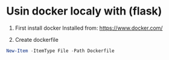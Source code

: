 # Usin docker localy with (flask)

1. First install docker
Installed from: https://www.docker.com/

2. Create dockerfile
```PowerShell
New-Item -ItemType File -Path Dockerfile
```
